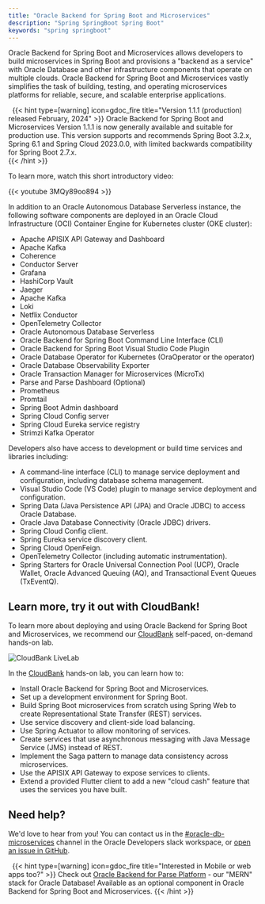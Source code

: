 ```yaml
---
title: "Oracle Backend for Spring Boot and Microservices"
description: "Spring SpringBoot Spring Boot"
keywords: "spring springboot"
---
```


Oracle Backend for Spring Boot and Microservices allows developers to build microservices in Spring Boot and provisions a "backend as a service" with
Oracle Database and other infrastructure components that operate on multiple clouds. Oracle Backend for Spring Boot and Microservices vastly simplifies the task of
building, testing, and operating microservices platforms for reliable, secure, and scalable enterprise applications.

&nbsp;
{{< hint type=[warning] icon=gdoc_fire title="Version 1.1.1 (production) released February, 2024" >}}
 Oracle Backend for Spring Boot and Microservices Version 1.1.1 is now generally available and suitable
 for production use.  This version supports and recommends Spring Boot 3.2.x, Spring 6.1 and Spring Cloud 2023.0.0,
 with limited backwards compatibility for Spring Boot 2.7.x.  
{{< /hint >}}
&nbsp;

To learn more, watch this short introductory video:

{{< youtube 3MQy89oo894 >}}

In addition to an Oracle Autonomous Database Serverless instance, the following software components are deployed in an Oracle Cloud
Infrastructure (OCI) Container Engine for Kubernetes cluster (OKE cluster):

- Apache APISIX API Gateway and Dashboard
- Apache Kafka
- Coherence
- Conductor Server
- Grafana
- HashiCorp Vault
- Jaeger
- Apache Kafka
- Loki
- Netflix Conductor
- OpenTelemetry Collector
- Oracle Autonomous Database Serverless
- Oracle Backend for Spring Boot Command Line Interface (CLI)
- Oracle Backend for Spring Boot Visual Studio Code Plugin
- Oracle Database Operator for Kubernetes (OraOperator or the operator)
- Oracle Database Observability Exporter
- Oracle Transaction Manager for Microservices (MicroTx)
- Parse and Parse Dashboard (Optional)
- Prometheus
- Promtail
- Spring Boot Admin dashboard
- Spring Cloud Config server
- Spring Cloud Eureka service registry
- Strimzi Kafka Operator

Developers also have access to development or build time services and libraries including:

- A command-line interface (CLI) to manage service deployment and configuration, including database schema management.
- Visual Studio Code (VS Code) plugin to manage service deployment and configuration.
- Spring Data (Java Persistence API (JPA) and Oracle JDBC) to access Oracle Database.
- Oracle Java Database Connectivity (Oracle JDBC) drivers.
- Spring Cloud Config client.
- Spring Eureka service discovery client.
- Spring Cloud OpenFeign.
- OpenTelemetry Collector (including automatic instrumentation).
- Spring Starters for Oracle Universal Connection Pool (UCP), Oracle Wallet, Oracle Advanced Queuing (AQ), and Transactional Event Queues (TxEventQ).

## Learn more, try it out with CloudBank!

To learn more about deploying and using Oracle Backend for Spring Boot and Microservices, we recommend our
[CloudBank](https://bit.ly/CloudBankOnOBaaS) self-paced, on-demand hands-on lab.

![CloudBank LiveLab](./cloudbank-hol.png)

In the [CloudBank](https://bit.ly/CloudBankOnOBaaS) hands-on lab, you can learn how to:

- Install Oracle Backend for Spring Boot and Microservices.
- Set up a development environment for Spring Boot.
- Build Spring Boot microservices from scratch using Spring Web to create
  Representational State Transfer (REST) services.
- Use service discovery and client-side load balancing.
- Use Spring Actuator to allow monitoring of services.
- Create services that use asynchronous messaging with Java Message Service (JMS) instead of REST.
- Implement the Saga pattern to manage data consistency across microservices.
- Use the APISIX API Gateway to expose services to clients.
- Extend a provided Flutter client to add a new "cloud cash" feature that uses the services you have built.

## Need help?

We'd love to hear from you!  You can contact us in the
[#oracle-db-microservices](https://oracledevs.slack.com/archives/C03ALDSV272) channel in the
Oracle Developers slack workspace, or [open an issue in GitHub](https://github.com/oracle/microservices-datadriven/issues/new).

&nbsp;
{{< hint type=[warning] icon=gdoc_fire title="Interested in Mobile or web apps too?" >}}
Check out [Oracle Backend for Parse Platform](https://oracle.github.io/microservices-datadriven/mbaas/) - our "MERN"
stack for Oracle Database!  Available as an optional component in Oracle Backend for Spring Boot and Microservices.
{{< /hint >}}
&nbsp;
